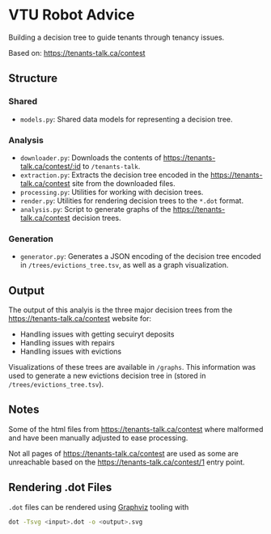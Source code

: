 # VTU Robot Advice
Building a decision tree to guide tenants through tenancy issues.

Based on: https://tenants-talk.ca/contest

## Structure
### Shared
* `models.py`: Shared data models for representing a decision tree.

### Analysis
* `downloader.py`: Downloads the contents of https://tenants-talk.ca/contest/:id to `/tenants-talk`.
* `extraction.py`: Extracts the decision tree encoded in the https://tenants-talk.ca/contest site from the downloaded files.
* `processing.py`: Utilities for working with decision trees.
* `render.py`: Utilities for rendering decision trees to the `*.dot` format.
* `analysis.py`: Script to generate graphs of the https://tenants-talk.ca/contest decision trees.

### Generation
* `generator.py`: Generates a JSON encoding of the decision tree encoded in `/trees/evictions_tree.tsv`, as well as a graph visualization. 

## Output
The output of this analyis is the three major decision trees from the https://tenants-talk.ca/contest website for:

* Handling issues with getting secuiryt deposits
* Handling issues with repairs
* Handling issues with evictions

Visualizations of these trees are available in `/graphs`. This information was used to generate a new evictions decision tree in (stored in `/trees/evictions_tree.tsv`). 

## Notes
Some of the html files from https://tenants-talk.ca/contest where malformed and have been manually adjusted to ease processing.

Not all pages of https://tenants-talk.ca/contest are used as some are unreachable based on the https://tenants-talk.ca/contest/1 entry point.

## Rendering .dot Files
`.dot` files can be rendered using [Graphviz](https://graphviz.org/) tooling with

```sh
dot -Tsvg <input>.dot -o <output>.svg
```